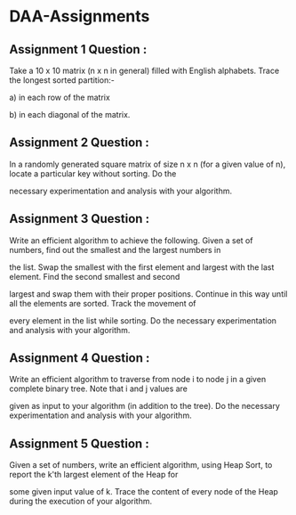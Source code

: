 # DAA-Assignments
## Assignment 1 Question :

Take a 10 x 10 matrix (n x n in general) filled with English alphabets. Trace the longest sorted partition:-

a) in each row of the matrix

b) in each diagonal of the matrix.

## Assignment 2 Question :

In a randomly generated square matrix of size n x n (for a given value of n), locate a particular key without sorting. Do the

necessary experimentation and analysis with your algorithm.

## Assignment 3 Question :

Write an efficient algorithm to achieve the following. Given a set of numbers, find out the smallest and the largest numbers in

the list. Swap the smallest with the first element and largest with the last element. Find the second smallest and second

largest and swap them with their proper positions. Continue in this way until all the elements are sorted. Track the movement of

every element in the list while sorting. Do the necessary experimentation and analysis with your algorithm. 

## Assignment 4 Question :

Write an efficient algorithm to traverse from node i to node j in a given complete binary tree. Note that i and j values are

given as input to your algorithm (in addition to the tree). Do the necessary experimentation and analysis with your algorithm. 

## Assignment 5 Question :

Given a set of numbers, write an efficient algorithm, using Heap Sort, to report the k'th largest element of the Heap for

some given input value of k. Trace the content of every node of the Heap during the execution of your algorithm. 
